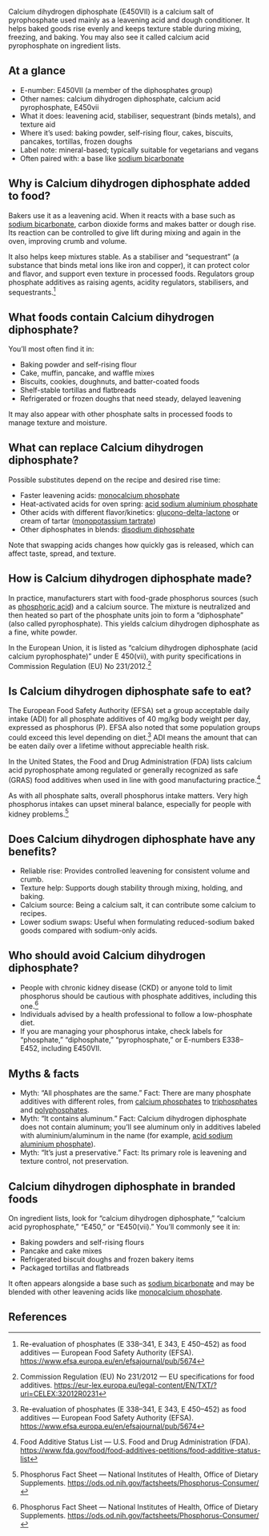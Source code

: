 Calcium dihydrogen diphosphate (E450VII) is a calcium salt of pyrophosphate used mainly as a leavening acid and dough conditioner. It helps baked goods rise evenly and keeps texture stable during mixing, freezing, and baking. You may also see it called calcium acid pyrophosphate on ingredient lists.

<!--more-->

## At a glance
- E-number: E450VII (a member of the diphosphates group)
- Other names: calcium dihydrogen diphosphate, calcium acid pyrophosphate, E450vii
- What it does: leavening acid, stabiliser, sequestrant (binds metals), and texture aid
- Where it’s used: baking powder, self-rising flour, cakes, biscuits, pancakes, tortillas, frozen doughs
- Label note: mineral-based; typically suitable for vegetarians and vegans
- Often paired with: a base like [sodium bicarbonate](/e500ii-sodium-bicarbonate)

## Why is Calcium dihydrogen diphosphate added to food?
Bakers use it as a leavening acid. When it reacts with a base such as [sodium bicarbonate](/e500ii-sodium-bicarbonate), carbon dioxide forms and makes batter or dough rise. Its reaction can be controlled to give lift during mixing and again in the oven, improving crumb and volume.

It also helps keep mixtures stable. As a stabiliser and “sequestrant” (a substance that binds metal ions like iron and copper), it can protect color and flavor, and support even texture in processed foods. Regulators group phosphate additives as raising agents, acidity regulators, stabilisers, and sequestrants.[^1]

## What foods contain Calcium dihydrogen diphosphate?
You’ll most often find it in:
- Baking powder and self-rising flour
- Cake, muffin, pancake, and waffle mixes
- Biscuits, cookies, doughnuts, and batter-coated foods
- Shelf-stable tortillas and flatbreads
- Refrigerated or frozen doughs that need steady, delayed leavening

It may also appear with other phosphate salts in processed foods to manage texture and moisture.

## What can replace Calcium dihydrogen diphosphate?
Possible substitutes depend on the recipe and desired rise time:
- Faster leavening acids: [monocalcium phosphate](/e341i-monocalcium-phosphate)
- Heat-activated acids for oven spring: [acid sodium aluminium phosphate](/e541i-acid-sodium-aluminium-phosphate)
- Other acids with different flavor/kinetics: [glucono-delta-lactone](/e575-glucono-delta-lactone) or cream of tartar ([monopotassium tartrate](/e336i-monopotassium-tartrate))
- Other diphosphates in blends: [disodium diphosphate](/e450i-disodium-diphosphate)

Note that swapping acids changes how quickly gas is released, which can affect taste, spread, and texture.

## How is Calcium dihydrogen diphosphate made?
In practice, manufacturers start with food-grade phosphorus sources (such as [phosphoric acid](/e338-phosphoric-acid)) and a calcium source. The mixture is neutralized and then heated so part of the phosphate units join to form a “diphosphate” (also called pyrophosphate). This yields calcium dihydrogen diphosphate as a fine, white powder.

In the European Union, it is listed as “calcium dihydrogen diphosphate (acid calcium pyrophosphate)” under E 450(vii), with purity specifications in Commission Regulation (EU) No 231/2012.[^2]

## Is Calcium dihydrogen diphosphate safe to eat?
The European Food Safety Authority (EFSA) set a group acceptable daily intake (ADI) for all phosphate additives of 40 mg/kg body weight per day, expressed as phosphorus (P). EFSA also noted that some population groups could exceed this level depending on diet.[^1] ADI means the amount that can be eaten daily over a lifetime without appreciable health risk.

In the United States, the Food and Drug Administration (FDA) lists calcium acid pyrophosphate among regulated or generally recognized as safe (GRAS) food additives when used in line with good manufacturing practice.[^3]

As with all phosphate salts, overall phosphorus intake matters. Very high phosphorus intakes can upset mineral balance, especially for people with kidney problems.[^4]

## Does Calcium dihydrogen diphosphate have any benefits?
- Reliable rise: Provides controlled leavening for consistent volume and crumb.
- Texture help: Supports dough stability through mixing, holding, and baking.
- Calcium source: Being a calcium salt, it can contribute some calcium to recipes.
- Lower sodium swaps: Useful when formulating reduced-sodium baked goods compared with sodium-only acids.

## Who should avoid Calcium dihydrogen diphosphate?
- People with chronic kidney disease (CKD) or anyone told to limit phosphorus should be cautious with phosphate additives, including this one.[^4]
- Individuals advised by a health professional to follow a low-phosphate diet.
- If you are managing your phosphorus intake, check labels for “phosphate,” “diphosphate,” “pyrophosphate,” or E-numbers E338–E452, including E450VII.

## Myths & facts
- Myth: “All phosphates are the same.” Fact: There are many phosphate additives with different roles, from [calcium phosphates](/e341-calcium-phosphates) to [triphosphates](/e451-triphosphates) and [polyphosphates](/e452-polyphosphates).
- Myth: “It contains aluminum.” Fact: Calcium dihydrogen diphosphate does not contain aluminum; you’ll see aluminum only in additives labeled with aluminium/aluminum in the name (for example, [acid sodium aluminium phosphate](/e541i-acid-sodium-aluminium-phosphate)).
- Myth: “It’s just a preservative.” Fact: Its primary role is leavening and texture control, not preservation.

## Calcium dihydrogen diphosphate in branded foods
On ingredient lists, look for “calcium dihydrogen diphosphate,” “calcium acid pyrophosphate,” “E450,” or “E450(vii).” You’ll commonly see it in:
- Baking powders and self-rising flours
- Pancake and cake mixes
- Refrigerated biscuit doughs and frozen bakery items
- Packaged tortillas and flatbreads

It often appears alongside a base such as [sodium bicarbonate](/e500ii-sodium-bicarbonate) and may be blended with other leavening acids like [monocalcium phosphate](/e341i-monocalcium-phosphate).

## References
[^1]: Re-evaluation of phosphates (E 338–341, E 343, E 450–452) as food additives — European Food Safety Authority (EFSA). https://www.efsa.europa.eu/en/efsajournal/pub/5674
[^2]: Commission Regulation (EU) No 231/2012 — EU specifications for food additives. https://eur-lex.europa.eu/legal-content/EN/TXT/?uri=CELEX:32012R0231
[^3]: Food Additive Status List — U.S. Food and Drug Administration (FDA). https://www.fda.gov/food/food-additives-petitions/food-additive-status-list
[^4]: Phosphorus Fact Sheet — National Institutes of Health, Office of Dietary Supplements. https://ods.od.nih.gov/factsheets/Phosphorus-Consumer/
